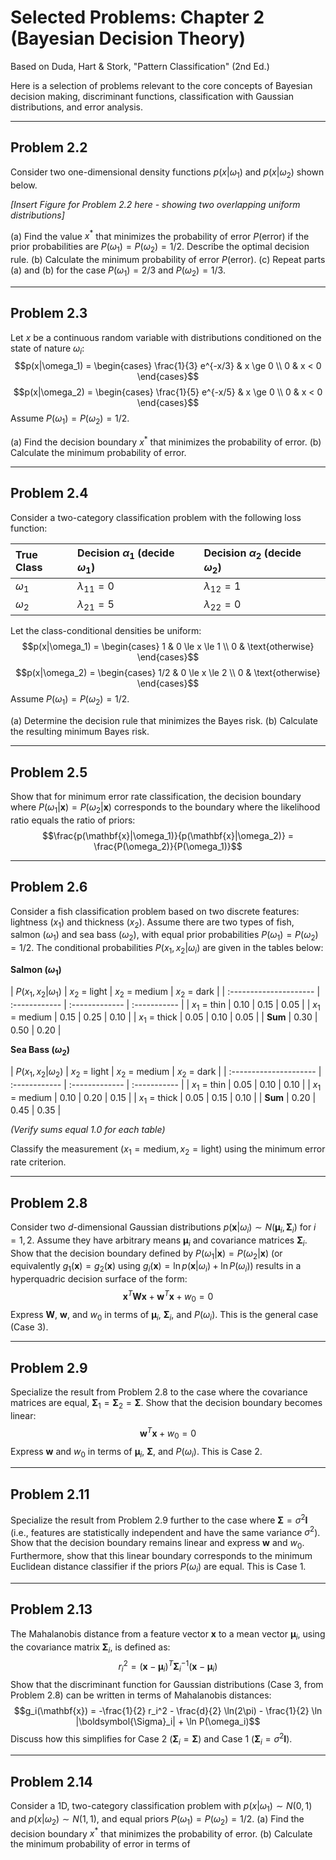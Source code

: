 # Selected Problems: Chapter 2 (Bayesian Decision Theory)

Based on Duda, Hart & Stork, "Pattern Classification" (2nd Ed.)

Here is a selection of problems relevant to the core concepts of Bayesian decision making, discriminant functions, classification with Gaussian distributions, and error analysis.

---

## Problem 2.2

Consider two one-dimensional density functions $p(x|\omega_1)$ and $p(x|\omega_2)$ shown below.

*[Insert Figure for Problem 2.2 here - showing two overlapping uniform distributions]*

(a) Find the value $x^*$ that minimizes the probability of error $P(\text{error})$ if the prior probabilities are $P(\omega_1) = P(\omega_2) = 1/2$. Describe the optimal decision rule.
(b) Calculate the minimum probability of error $P(\text{error})$.
(c) Repeat parts (a) and (b) for the case $P(\omega_1) = 2/3$ and $P(\omega_2) = 1/3$.

---

## Problem 2.3

Let $x$ be a continuous random variable with distributions conditioned on the state of nature $\omega_i$:
$$p(x|\omega_1) = \begin{cases} \frac{1}{3} e^{-x/3} & x \ge 0 \\ 0 & x < 0 \end{cases}$$
$$p(x|\omega_2) = \begin{cases} \frac{1}{5} e^{-x/5} & x \ge 0 \\ 0 & x < 0 \end{cases}$$
Assume $P(\omega_1) = P(\omega_2) = 1/2$.

(a) Find the decision boundary $x^*$ that minimizes the probability of error.
(b) Calculate the minimum probability of error.

---

## Problem 2.4

Consider a two-category classification problem with the following loss function:

| True Class | Decision $\alpha_1$ (decide $\omega_1$) | Decision $\alpha_2$ (decide $\omega_2$) |
| :--------- | :----------------------------------- | :----------------------------------- |
| $\omega_1$ | $\lambda_{11} = 0$                   | $\lambda_{12} = 1$                   |
| $\omega_2$ | $\lambda_{21} = 5$                   | $\lambda_{22} = 0$                   |

Let the class-conditional densities be uniform:
$$p(x|\omega_1) = \begin{cases} 1 & 0 \le x \le 1 \\ 0 & \text{otherwise} \end{cases}$$
$$p(x|\omega_2) = \begin{cases} 1/2 & 0 \le x \le 2 \\ 0 & \text{otherwise} \end{cases}$$
Assume $P(\omega_1) = P(\omega_2) = 1/2$.

(a) Determine the decision rule that minimizes the Bayes risk.
(b) Calculate the resulting minimum Bayes risk.

---

## Problem 2.5

Show that for minimum error rate classification, the decision boundary where $P(\omega_1|\mathbf{x}) = P(\omega_2|\mathbf{x})$ corresponds to the boundary where the likelihood ratio equals the ratio of priors:
$$\frac{p(\mathbf{x}|\omega_1)}{p(\mathbf{x}|\omega_2)} = \frac{P(\omega_2)}{P(\omega_1)}$$

---

## Problem 2.6

Consider a fish classification problem based on two discrete features: lightness ($x_1$) and thickness ($x_2$). Assume there are two types of fish, salmon ($\omega_1$) and sea bass ($\omega_2$), with equal prior probabilities $P(\omega_1) = P(\omega_2) = 1/2$. The conditional probabilities $P(x_1, x_2 | \omega_i)$ are given in the tables below:

**Salmon ($\omega_1$)**

| $P(x_1, x_2|\omega_1)$ | $x_2$ = light | $x_2$ = medium | $x_2$ = dark |
| :--------------------- | :------------ | :------------- | :----------- |
| $x_1$ = thin           | 0.10          | 0.15           | 0.05         |
| $x_1$ = medium         | 0.15          | 0.25           | 0.10         |
| $x_1$ = thick          | 0.05          | 0.10           | 0.05         |
| **Sum**                | 0.30          | 0.50           | 0.20         |

**Sea Bass ($\omega_2$)**

| $P(x_1, x_2|\omega_2)$ | $x_2$ = light | $x_2$ = medium | $x_2$ = dark |
| :--------------------- | :------------ | :------------- | :----------- |
| $x_1$ = thin           | 0.05          | 0.10           | 0.10         |
| $x_1$ = medium         | 0.10          | 0.20           | 0.15         |
| $x_1$ = thick          | 0.05          | 0.15           | 0.10         |
| **Sum**                | 0.20          | 0.45           | 0.35         |

*(Verify sums equal 1.0 for each table)*

Classify the measurement $(x_1=\text{medium}, x_2=\text{light})$ using the minimum error rate criterion.

---

## Problem 2.8

Consider two $d$-dimensional Gaussian distributions $p(\mathbf{x}|\omega_i) \sim N(\boldsymbol{\mu}_i, \boldsymbol{\Sigma}_i)$ for $i=1, 2$. Assume they have arbitrary means $\boldsymbol{\mu}_i$ and covariance matrices $\boldsymbol{\Sigma}_i$. Show that the decision boundary defined by $P(\omega_1|\mathbf{x}) = P(\omega_2|\mathbf{x})$ (or equivalently $g_1(\mathbf{x}) = g_2(\mathbf{x})$ using $g_i(\mathbf{x}) = \ln p(\mathbf{x}|\omega_i) + \ln P(\omega_i)$) results in a hyperquadric decision surface of the form:
$$\mathbf{x}^T \mathbf{W} \mathbf{x} + \mathbf{w}^T \mathbf{x} + w_0 = 0$$
Express $\mathbf{W}$, $\mathbf{w}$, and $w_0$ in terms of $\boldsymbol{\mu}_i$, $\boldsymbol{\Sigma}_i$, and $P(\omega_i)$. This is the general case (Case 3).

---

## Problem 2.9

Specialize the result from Problem 2.8 to the case where the covariance matrices are equal, $\boldsymbol{\Sigma}_1 = \boldsymbol{\Sigma}_2 = \boldsymbol{\Sigma}$. Show that the decision boundary becomes linear:
$$\mathbf{w}^T \mathbf{x} + w_0 = 0$$
Express $\mathbf{w}$ and $w_0$ in terms of $\boldsymbol{\mu}_i$, $\boldsymbol{\Sigma}$, and $P(\omega_i)$. This is Case 2.

---

## Problem 2.11

Specialize the result from Problem 2.9 further to the case where $\boldsymbol{\Sigma} = \sigma^2 \mathbf{I}$ (i.e., features are statistically independent and have the same variance $\sigma^2$). Show that the decision boundary remains linear and express $\mathbf{w}$ and $w_0$. Furthermore, show that this linear boundary corresponds to the minimum Euclidean distance classifier if the priors $P(\omega_i)$ are equal. This is Case 1.

---

## Problem 2.13

The Mahalanobis distance from a feature vector $\mathbf{x}$ to a mean vector $\boldsymbol{\mu}_i$, using the covariance matrix $\boldsymbol{\Sigma}_i$, is defined as:
$$r_i^2 = (\mathbf{x} - \boldsymbol{\mu}_i)^T \boldsymbol{\Sigma}_i^{-1} (\mathbf{x} - \boldsymbol{\mu}_i)$$
Show that the discriminant function for Gaussian distributions (Case 3, from Problem 2.8) can be written in terms of Mahalanobis distances:
$$g_i(\mathbf{x}) = -\frac{1}{2} r_i^2 - \frac{d}{2} \ln(2\pi) - \frac{1}{2} \ln |\boldsymbol{\Sigma}_i| + \ln P(\omega_i)$$
Discuss how this simplifies for Case 2 ($\boldsymbol{\Sigma}_i = \boldsymbol{\Sigma}$) and Case 1 ($\boldsymbol{\Sigma}_i = \sigma^2 \mathbf{I}$).

---

## Problem 2.14

Consider a 1D, two-category classification problem with $p(x|\omega_1) \sim N(0, 1)$ and $p(x|\omega_2) \sim N(1, 1)$, and equal priors $P(\omega_1) = P(\omega_2) = 1/2$.
(a) Find the decision boundary $x^*$ that minimizes the probability of error.
(b) Calculate the minimum probability of error in terms of